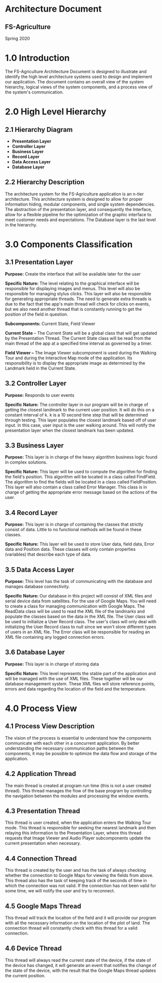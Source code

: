 # Architecture Document
## FS-Agriculture

Spring 2020




# 1.0 Introduction

The FS-Agriculture Architecture Document is designed to illustrate and identify the high level architecture systems used to design and implement our application. The document contains an overall view of the system hierarchy, logical views of the system components, and a process view of the system&#39;s communication.

# 2.0 High Level Hierarchy

## 2.1 Hierarchy Diagram

- **Presentation Layer** 
- **Controller Layer** 
- **Business Layer** 
- **Record Layer** 
- **Data Access Layer** 
- **Database Layer** 

## 2.2 Hierarchy Description

The architecture system for the FS-Agriculture application is an n-tier architecture. This architecture system is designed to allow for proper information hiding, modular components, and single system dependencies. The abstraction of the presentation layer, and consequently the Interface, allow for a flexible pipeline for the optimization of the graphic interface to meet customer needs and expectations. The Database layer is the last level in the hierarchy.

# 3.0 Components Classification

## 3.1 Presentation Layer

**Purpose:** Create the interface that will be available later for the user

**Specific Nature:** The level relating to the graphical interface will be responsible for displaying images and menus. This level will also be responsible for managing stylus clicks. This layer will also be responsible for generating appropriate threads. The need to generate extra threads is due to the fact that the app's main thread will check for clicks on events, but we also need another thread that is constantly running to get the position of the field in question.

**Subcomponents:** Current State, Field Viewer 

**Current State** – The Current State will be a global class that will get updated by the Presentation Thread. The Current State class will be read from the main thread of the app at a specified time interval as governed by a timer. 

**Field Viewer –** The Image Viewer subcomponent is used during the Walking Tour and during the Interactive Map mode of the application. Its responsibility is to display the appropriate image as determined by the Landmark held in the Current State.

## 3.2 Controller Layer

**Purpose:** Responds to user events

**Specific Nature:** The controller layer in our program will be in charge of getting the closest landmark to the current user position. It will do this on a constant interval of k. k is a 10 second time step that will be determined through testing. This layer populates the closest landmark based off of user input. In this case, user input is the user walking around. This will notify the presentation layer when the closest landmark has been updated.

## 3.3 Business Layer

**Purpose:** This layer is in charge of the heavy algorithm business logic found in complex solutions.

**Specific Nature:** This layer will be used to compute the algorithm for finding the field's position. This algorithm will be located in a class called FindField. The  algorithm to find the fields will be located in a class called FieldPosition. This layer will also contain a class called Error Manager. This class is in charge of getting the appropriate error message based on the actions of the user.

## 3.4 Record Layer

**Purpose:** This layer is in charge of containing the classes that strictly consist of data. Little to no functional methods will be found in these classes.

**Specific Nature:** This layer will be used to store User data, field data,  Error data and Position data. These classes will only contain properties (variables) that describe each type of data.

## 3.5 Data Access Layer

**Purpose:** This level has the task of communicating with the database and manages database connectivity.

**Specific Nature:** Our database in this project will consist of XML files and serial device data from satellites. For the use of Google Maps. You will need to create a class for managing communication with Google Maps. The ReadData class will be used to read the XML file of the landmarks and populate the classes based on the data in the XML file. The User class will be used to initialize a User Record class. The user's class will only deal with initializing the User Record class to null since we won't store different types of users in an XML file. The Error class will be responsible for reading an XML file containing any logged connection errors.

## 3.6 Database Layer

**Purpose:** This layer is in charge of storing data

**Specific Nature:** This level represents the stable part of the application and will be managed with the use of XML files. These together will be our database management system. These XML files will store reference points, errors and data regarding the location of the field and the temperature.

# 4.0 Process View

## 4.1 Process View Description

The vision of the process is essential to understand how the components communicate with each other in a concurrent application. By better understanding the necessary communication paths between the components, it may be possible to optimize the data flow and storage of the application.

## 4.2 Application Thread

The main thread is created at program run time (this is not a user created thread). This thread manages the flow of the base program by controlling the navigation between the modules and processing the window events.

## 4.3 Presentation Thread

This thread is user created, when the application enters the Walking Tour mode. This thread is responsible for seeking the nearest landmark and then relaying this information to the Presentation Layer, where this thread requests that Image Viewer and Audio Player subcomponents update the current presentation when necessary.

## 4.4 Connection Thread

This thread is created by the user and has the task of always checking whether the connection to Google Maps for viewing the fields from above. This thread also has the task of keeping track of the seconds of time in which the connection was not valid. If the connection has not been valid for some time, we will notify the user and try to reconnect.

## 4.5 Google Maps Thread

This thread will track the location of the field and it will provide our program with all the necessary information on the location of the plot of land. The connection thread will constantly check with this thread for a valid connection.

## 4.6 Device Thread

This thread will always read the current state of the device, if the state of the device has changed, it will generate an event that notifies the change of the state of the device, with the result that the Google Maps thread updates the current position.
